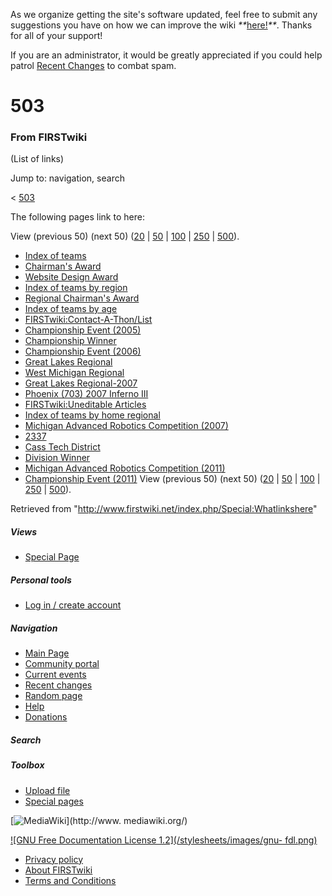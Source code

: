 As we organize getting the site's software updated, feel free to submit any
suggestions you have on how we can improve the wiki
_**_[here!](/index.php/User:Hallry/Suggestions "User:Hallry/Suggestions"
)_**_. Thanks for all of your support!

If you are an administrator, it would be greatly appreciated if you could help
patrol [Recent Changes](/index.php/Special:Recentchanges
"Special:Recentchanges" ) to combat spam.

# 503

### From FIRSTwiki

(List of links)

Jump to: navigation, search

&lt; [503](/index.php?title=503&redirect=no "503" )  

The following pages link to here:

View (previous 50) (next 50)
([20](/index.php?title=Special:Whatlinkshere/503&limit=20&from=0
"Special:Whatlinkshere/503" ) |
[50](/index.php?title=Special:Whatlinkshere/503&limit=50&from=0
"Special:Whatlinkshere/503" ) |
[100](/index.php?title=Special:Whatlinkshere/503&limit=100&from=0
"Special:Whatlinkshere/503" ) |
[250](/index.php?title=Special:Whatlinkshere/503&limit=250&from=0
"Special:Whatlinkshere/503" ) |
[500](/index.php?title=Special:Whatlinkshere/503&limit=500&from=0
"Special:Whatlinkshere/503" )).

  * [Index of teams](/index.php/Index_of_teams "Index of teams" )
  * [Chairman's Award](/index.php/Chairman%27s_Award "Chairman's Award" )
  * [Website Design Award](/index.php/Website_Design_Award "Website Design Award" )
  * [Index of teams by region](/index.php/Index_of_teams_by_region "Index of teams by region" )
  * [Regional Chairman's Award](/index.php/Regional_Chairman%27s_Award "Regional Chairman's Award" )
  * [Index of teams by age](/index.php/Index_of_teams_by_age "Index of teams by age" )
  * [FIRSTwiki:Contact-A-Thon/List](/index.php/FIRSTwiki:Contact-A-Thon/List "FIRSTwiki:Contact-A-Thon/List" )
  * [Championship Event (2005)](/index.php/Championship_Event_%282005%29 "Championship Event \(2005\)" )
  * [Championship Winner](/index.php/Championship_Winner "Championship Winner" )
  * [Championship Event (2006)](/index.php/Championship_Event_%282006%29 "Championship Event \(2006\)" )
  * [Great Lakes Regional](/index.php/Great_Lakes_Regional "Great Lakes Regional" )
  * [West Michigan Regional](/index.php/West_Michigan_Regional "West Michigan Regional" )
  * [Great Lakes Regional-2007](/index.php/Great_Lakes_Regional-2007 "Great Lakes Regional-2007" )
  * [Phoenix (703) 2007 Inferno III](/index.php/Phoenix_%28703%29_2007_Inferno_III "Phoenix \(703\) 2007 Inferno III" )
  * [FIRSTwiki:Uneditable Articles](/index.php/FIRSTwiki:Uneditable_Articles "FIRSTwiki:Uneditable Articles" )
  * [Index of teams by home regional](/index.php/Index_of_teams_by_home_regional "Index of teams by home regional" )
  * [Michigan Advanced Robotics Competition (2007)](/index.php/Michigan_Advanced_Robotics_Competition_%282007%29 "Michigan Advanced Robotics Competition \(2007\)" )
  * [2337](/index.php/2337 "2337" )
  * [Cass Tech District](/index.php/Cass_Tech_District "Cass Tech District" )
  * [Division Winner](/index.php/Division_Winner "Division Winner" )
  * [Michigan Advanced Robotics Competition (2011)](/index.php/Michigan_Advanced_Robotics_Competition_%282011%29 "Michigan Advanced Robotics Competition \(2011\)" )
  * [Championship Event (2011)](/index.php/Championship_Event_%282011%29 "Championship Event \(2011\)" )
View (previous 50) (next 50)
([20](/index.php?title=Special:Whatlinkshere/503&limit=20&from=0
"Special:Whatlinkshere/503" ) |
[50](/index.php?title=Special:Whatlinkshere/503&limit=50&from=0
"Special:Whatlinkshere/503" ) |
[100](/index.php?title=Special:Whatlinkshere/503&limit=100&from=0
"Special:Whatlinkshere/503" ) |
[250](/index.php?title=Special:Whatlinkshere/503&limit=250&from=0
"Special:Whatlinkshere/503" ) |
[500](/index.php?title=Special:Whatlinkshere/503&limit=500&from=0
"Special:Whatlinkshere/503" )).

Retrieved from "<http://www.firstwiki.net/index.php/Special:Whatlinkshere>"

##### Views

  * [Special Page](/index.php/Special:Whatlinkshere/503)

##### Personal tools

  * [Log in / create account](/index.php?title=Special:Userlogin&returnto=Special:Whatlinkshere)

[](/index.php/Main_Page "Main Page" )

##### Navigation

  * [Main Page](/index.php/Main_Page)
  * [Community portal](/index.php/FIRSTwiki:Community_portal)
  * [Current events](/index.php/Current_events)
  * [Recent changes](/index.php/Special:Recentchanges)
  * [Random page](/index.php/Special:Random)
  * [Help](/index.php/FIRSTwiki:Help)
  * [Donations](/index.php/FIRSTwiki:Site_support)

##### Search



##### Toolbox

  * [Upload file](/index.php/Special:Upload)
  * [Special pages](/index.php/Special:Specialpages)

[![MediaWiki](/skins/common/images/poweredby_mediawiki_88x31.png)](http://www.
mediawiki.org/)

[![GNU Free Documentation License 1.2](/stylesheets/images/gnu-
fdl.png)](http://www.gnu.org/copyleft/fdl.html)

  * [Privacy policy](/index.php/FIRSTwiki:Privacy_policy "FIRSTwiki:Privacy policy" )
  * [About FIRSTwiki](/index.php/FIRSTwiki:About "FIRSTwiki:About" )
  * [Terms and Conditions](/index.php/FIRSTwiki:Terms_and_conditions "FIRSTwiki:Terms and conditions" )

